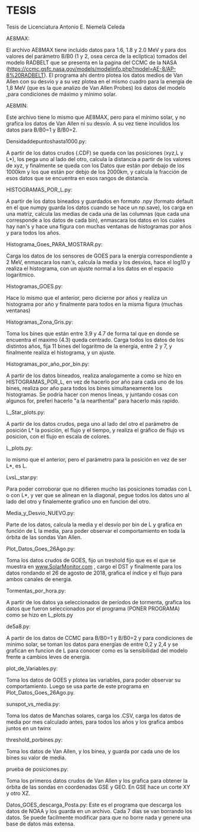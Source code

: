 # TESIS
Tesis de Licenciatura Antonio E. Niemelä Celeda

AE8MAX:

El archivo AE8MAX tiene incluido datos para 1.6, 1.8 y 2.0 MeV y para dos valores del parámetro B/B0 
(1 y 2, osea cerca de la eclíptica) tomados del modelo RADBELT que se presenta en la pagina del CCMC 
de la NASA (https://ccmc.gsfc.nasa.gov/models/modelinfo.php?model=AE-8/AP-8%20RADBELT). 
El programa ahi dentro plotea los datos medios de Van Allen con su desvío y a su vez plotea en el mismo 
cuadro para la energía de 1,8 MeV (que es la que analizo de Van Allen Probes) los datos del modelo ,para condiciones
de máximo y mínimo solar.

AE8MIN:

Este archivo tiene lo mismo que AE8MAX, pero para el mínimo solar, y no grafica los datos de Van Allen ni su desvío.
A su vez tiene inculidos los datos para B/B0=1 y B/B0=2.

Densidaddepuntoshasta1000.py:

A partir de los datos crudos (.CDF) se queda con las posiciones (xyz,L y L*), los pega uno al lado del otro, calcula la 
distancia a partir de los valores de xyz, y finalmente se queda con los Datos que están por debajo de los 1000km y los que están por debjo de los 2000km, y calcula la fracción de esos datos que se encuentra en esos rangos de distancia.

HISTOGRAMAS_POR_L.py:

A partir de los datos bineados y guardados en formato .npy (formato default en el que numpy guarda los datos cuando se hace un 
np.save), los carga en una matriz, calcula las medias de cada una de las columnas (que cada una corresponde a los datos de cada
bin), enmascara los datos en los cuales hay nan's y hace una figura con muchas ventanas de histogramas por años y para todos los años.


Histograma_Goes_PARA_MOSTRAR.py:

Carga los datos de los sensores de GOES para la energía correspondiente a 2 MeV, enmascara los nan's, calcula la media y los desvios, hace el log10 y realiza el histograma, con un ajuste normal a los datos en el espacio logaritmico.


Histogramas_GOES.py:

Hace lo mismo que el anterior, pero dicierne por años y realiza un histograma por año y finalmente para todos en la misma figura (muchas ventanas)

Histogramas_Zona_Gris.py:

Toma los bines que están entre 3.9 y 4.7 de forma tal que en donde se encuentra el maximo (4.3) queda centrado. Carga todos los datos de los distintos años, fija 11 bines del logaritmo de la energía, entre 2 y 7, y finalmente realiza el histograma, y un ajuste.

Histogramas_por_año_por_bin.py:

A partir de los datos bineados, realiza analogamente a como se hizo en HISTOGRAMAS_POR_L, en vez de hacerlo por año para cada uno de los bines, realiza por año para todos los bines simultaneamente los histogramas. Se podría hacer con menos lineas, y juntando cosas con algunos for, preferí hacerlo "a la nearthental" para hacerlo más rapido.


L_Star_plots.py:

A partir de los datos crudos, pega uno al lado del otro el parámetro de posición L* la posición, el flujo y el tiempo, y realiza el gráfico de flujo vs posicion, con el flujo en escala de colores.

L_plots.py:

lo mismo que el anterior, pero el parámetro para la posición en vez de ser L*, es L. 

LvsL_star.py:

Para poder corroborar que no difieren mucho las posiciones tomadas con L o con L*, y ver que se alinean en la diagonal, pegue todos los datos uno al lado del otro y finalemente grafico uno en funcion del otro.


Media_y_Desvio_NUEVO.py:

Parte de los datos, calcula la media y el desvío por bin de L y grafica en función de L la media, para poder observar el comportamiento en toda la órbita de las sondas Van Allen.


Plot_Datos_Goes_26Ago.py:

Toma los datos crudos de GOES, fijo un treshold fijo que es el que se muestra en www.SolarMonitor.com , cargo el DST y finalmente para los datos rondando el 26 de agosto de 2018, grafica el índice y el flujo para ambos canales de energia.


Tormentas_por_hora.py:

A partir de los datos ya seleccionados de períodos de tormenta, grafica los datos que fueron seleccionados por el programa (PONER PROGRAMA) como se hizo en L_plots.py


de5a8.py:

A partir de los datos de CCMC para B/B0=1 y B/B0=2 y para condiciones de minimo solar, se toman los datos para energías de entre 0,2 y 2,4 y se grafican en funcion de L para conocer como es la sensibilidad del modelo frente a cambios leves de energía.


plot_de_Variables.py:

Toma los datos de GOES y plotea las variables, para poder observar su comportamiento. Luego se usa parte de este programa en  Plot_Datos_Goes_26Ago.py.


sunspot_vs_media.py:

Toma los datos de Manchas solares, carga los .CSV, carga los datos de media por mes calculado antes, para todos los años y los grafica ambos juntos en un twinx


threshold_porbines.py:

Toma los datos de Van Allen, y los binea, y guarda por cada uno de los bines su valor de media.


prueba de posiciones.py:

Toma los primeros datos crudos de Van Allen y los grafica para obtener la órbita de las sondas en coordenadas GSE y GEO. En GSE hace un corte XY y otro XZ.

Datos_GOES_descarga_Posta.py:
Este es el programa que descarga los datos de NOAA y los guarda en un archivo. Cada 7 días se van borrando los datos. Se puede facilmente modificar para que no borre nada y genere una base de datos más extensa.



